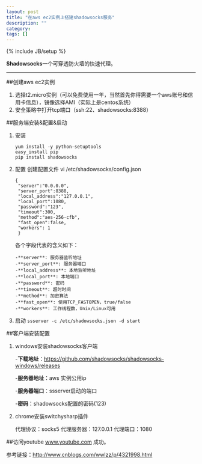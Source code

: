 ```yaml
---
layout: post
title: "在aws ec2实例上搭建shadowsocks服务"
description: ""
category: 
tags: []
---
```

{% include JB/setup %}

**Shadowsocks**一个可穿透防火墙的快速代理。

-------------

##创建aws ec2实例
1. 选择t2.micro实例（可以免费使用一年，当然首先你得需要一个aws账号和信用卡信息），镜像选择AMI（实际上是centos系统）
2. 安全策略中打开tcp端口（ssh:22、shadowsocks:8388）

##服务端安装&配置&启动

1. 安装

   ```
   yum install -y python-setuptools
   easy_install pip
   pip install shadowsocks
   ```
   
2. 配置
   创建配置文件 vi /etc/shadowsocks/config.json
   
   ```
   {
   	"server":"0.0.0.0",
   	"server_port":8388,
   	"local_address":"127.0.0.1",
   	"local_port":1080,
   	"password":"123",
   	"timeout":300,
   	"method":"aes-256-cfb",
   	"fast_open":false,
   	"workers": 1
   	}
   ```
   各个字段代表的含义如下：
   
   ```
   -**server**: 服务器监听地址
   -**server_port**: 服务器端口
   -**local_address**: 本地监听地址
   -**local_port**: 本地端口
   -**password**: 密码
   -**timeout**: 超时时间
   -**method**: 加密算法
   -**fast_open**: 使用TCP_FASTOPEN，true/false
   -**workers**: 工作线程数，Unix/Linux可用
   ```
   
3. 启动
   `ssserver -c /etc/shadowsocks.json -d start`

##客户端安装配置
1. windows安装shadowsocks客户端

   -**下载地址**：https://github.com/shadowsocks/shadowsocks-windows/releases
   
   -**服务器地址**：aws 实例公用ip
   
   -**服务器端口**：ssserver启动的端口
   
   -**密码**：shadowsocks配置的密码(123)
   
2. chrome安装switchysharp插件

   代理协议：socks5 代理服务器：127.0.0.1 代理端口：1080
   
##访问youtube
www.youtube.com 成功。

参考链接：http://www.cnblogs.com/wwlzz/p/4321998.html